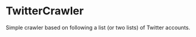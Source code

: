 TwitterCrawler
==============

Simple crawler based on following a list (or two lists) of Twitter accounts.
